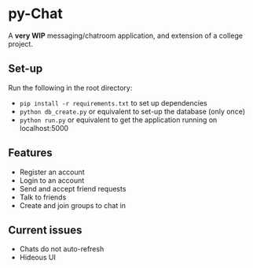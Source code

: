 # py-Chat

A **very WIP** messaging/chatroom application, and extension of a college project.

## Set-up

Run the following in the root directory:

- `pip install -r requirements.txt` to set up dependencies
- `python db_create.py` or equivalent to set-up the database (only once)
- `python run.py` or equivalent to get the application running on localhost:5000

## Features

- Register an account
- Login to an account
- Send and accept friend requests
- Talk to friends
- Create and join groups to chat in

## Current issues

- Chats do not auto-refresh
- Hideous UI
